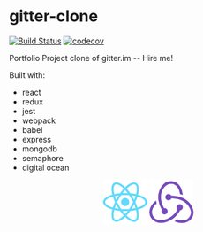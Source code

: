 # gitter-clone
[![Build Status](https://semaphoreci.com/api/v1/tcrosse/gitter-clone/branches/master/badge.svg)](https://semaphoreci.com/tcrosse/gitter-clone)
[![codecov](https://codecov.io/gh/tylercrosse/gitter-clone/branch/master/graph/badge.svg)](https://codecov.io/gh/tylercrosse/gitter-clone)

Portfolio Project clone of gitter.im -- Hire me!

Built with:
- react
- redux
- jest
- webpack
- babel
- express
- mongodb
- semaphore
- digital ocean

<div align="center">
    <img height="80" src="https://raw.githubusercontent.com/tylercrosse/gitter-clone/assets/src/client/assets/img/react.svg">
    <img height="80" src="https://raw.githubusercontent.com/tylercrosse/gitter-clone/assets/src/client/assets/img/redux.svg">
</div>
